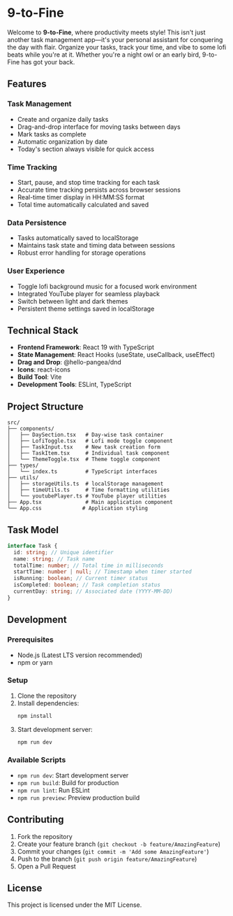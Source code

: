 # 9-to-Fine

Welcome to **9-to-Fine**, where productivity meets style! This isn't just another task management app—it's your personal assistant for conquering the day with flair. Organize your tasks, track your time, and vibe to some lofi beats while you're at it. Whether you're a night owl or an early bird, 9-to-Fine has got your back.

## Features

### Task Management

- Create and organize daily tasks
- Drag-and-drop interface for moving tasks between days
- Mark tasks as complete
- Automatic organization by date
- Today's section always visible for quick access

### Time Tracking

- Start, pause, and stop time tracking for each task
- Accurate time tracking persists across browser sessions
- Real-time timer display in HH:MM:SS format
- Total time automatically calculated and saved

### Data Persistence

- Tasks automatically saved to localStorage
- Maintains task state and timing data between sessions
- Robust error handling for storage operations

### User Experience

- Toggle lofi background music for a focused work environment
- Integrated YouTube player for seamless playback
- Switch between light and dark themes
- Persistent theme settings saved in localStorage

## Technical Stack

- **Frontend Framework**: React 19 with TypeScript
- **State Management**: React Hooks (useState, useCallback, useEffect)
- **Drag and Drop**: @hello-pangea/dnd
- **Icons**: react-icons
- **Build Tool**: Vite
- **Development Tools**: ESLint, TypeScript

## Project Structure

```
src/
├── components/
│   ├── DaySection.tsx   # Day-wise task container
│   ├── LofiToggle.tsx   # Lofi mode toggle component
│   ├── TaskInput.tsx    # New task creation form
│   ├── TaskItem.tsx     # Individual task component
│   └── ThemeToggle.tsx  # Theme toggle component
├── types/
│   └── index.ts         # TypeScript interfaces
├── utils/
│   ├── storageUtils.ts  # localStorage management
│   ├── timeUtils.ts     # Time formatting utilities
│   └── youtubePlayer.ts # YouTube player utilities
├── App.tsx              # Main application component
└── App.css             # Application styling
```

## Task Model

```typescript
interface Task {
  id: string; // Unique identifier
  name: string; // Task name
  totalTime: number; // Total time in milliseconds
  startTime: number | null; // Timestamp when timer started
  isRunning: boolean; // Current timer status
  isCompleted: boolean; // Task completion status
  currentDay: string; // Associated date (YYYY-MM-DD)
}
```

## Development

### Prerequisites

- Node.js (Latest LTS version recommended)
- npm or yarn

### Setup

1. Clone the repository
2. Install dependencies:
   ```bash
   npm install
   ```
3. Start development server:
   ```bash
   npm run dev
   ```

### Available Scripts

- `npm run dev`: Start development server
- `npm run build`: Build for production
- `npm run lint`: Run ESLint
- `npm run preview`: Preview production build

## Contributing

1. Fork the repository
2. Create your feature branch (`git checkout -b feature/AmazingFeature`)
3. Commit your changes (`git commit -m 'Add some AmazingFeature'`)
4. Push to the branch (`git push origin feature/AmazingFeature`)
5. Open a Pull Request

## License

This project is licensed under the MIT License.
